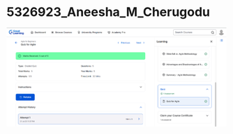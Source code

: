 # 5326923\_Aneesha\_M\_Cherugodu





![Agile for beginners Course Quiz Score](https://github.com/Aneesha0912/5326923_Aneesha_M_Cherugodu/blob/26a73e5010262d83cab9bb75c5326e8c60522ed4/SDLC/Agile%20for%20Beginners%20Quiz%20Score.png)

